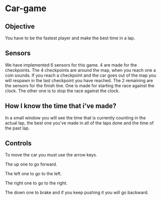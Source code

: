 # Car-game

## Objective

You have to be the fastest player and make the best time in a lap.

## Sensors

We have implemented 6 sensors for this game. 4 are made for the checkpoints.
The 4 checkpoints are around the map, when you reach one a coin sounds. If you reach a checkpoint and the car goes out of the map you will respawn in the last checkpoint you have reached.
The 2 remaining are the sensors for the finish line. One is made for starting the race against the clock. The other one is to stop the race against the clock.

## How I know the time that i've made?

In a small window you will see the time that is currently counting in the actual lap, the best one you've made in all of the laps done and the time of the past lap.

## Controls

To move the car you must use the arrow keys. 

The up one to go forward.

The left one to go to the left.

The right one to go to the right.

The down one to brake and if you keep pushing it you will go backward.
